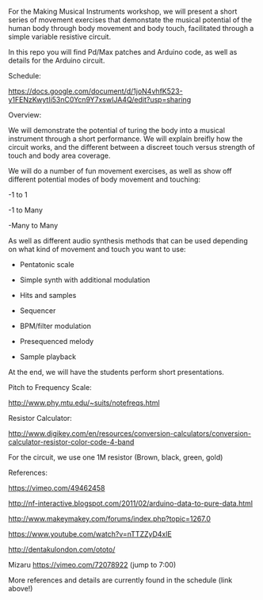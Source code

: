 For the Making Musical Instruments workshop, we will present a short series of movement exercises that demonstate the musical potential of the human body through body movement and body touch, facilitated through a simple variable resistive circuit.

In this repo you will find Pd/Max patches and Arduino code, as well as details for the Arduino circuit.

Schedule: 

https://docs.google.com/document/d/1joN4vhfK523-y1FENzKwytIi53nC0Ycn9Y7xswIJA4Q/edit?usp=sharing

Overview:

We will demonstrate the potential of turing the body into a musical instrument through a short performance. We will explain breifly how the circuit works, and the different between a discreet touch versus strength of touch and body area coverage. 

We will do a number of fun movement exercises, as well as show off different potential modes of body movement and touching: 

-1 to 1

-1 to Many

-Many to Many

As well as different audio synthesis methods that can be used depending on what kind of movement and touch you want to use:

- Pentatonic scale

- Simple synth with additional modulation

- Hits and samples

- Sequencer

- BPM/filter modulation

- Presequenced melody

- Sample playback

At the end, we will have the students perform short presentations.

Pitch to Frequency Scale: 

http://www.phy.mtu.edu/~suits/notefreqs.html

Resistor Calculator:

http://www.digikey.com/en/resources/conversion-calculators/conversion-calculator-resistor-color-code-4-band

For the circuit, we use one 1M resistor (Brown, black, green, gold)

References:

https://vimeo.com/49462458

http://nf-interactive.blogspot.com/2011/02/arduino-data-to-pure-data.html

http://www.makeymakey.com/forums/index.php?topic=1267.0

https://www.youtube.com/watch?v=nTTZZyD4xlE

http://dentakulondon.com/ototo/

Mizaru https://vimeo.com/72078922 (jump to 7:00)

More references and details are currently found in the schedule (link above!)
